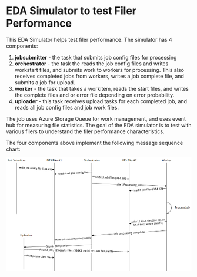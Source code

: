 # EDA Simulator to test Filer Performance

This EDA Simulator helps test filer performance.  The simulator has 4 components:
 1. **jobsubmitter** - the task that submits job config files for processing
 1. **orchestrator** - the task the reads the job config files and writes workstart files, and submits work to workers for processing.  This also receives completed jobs from workers, writes a job complete file, and submits a job for upload.
 1. **worker** - the task that takes a workitem, reads the start files, and writes the complete files and or error file depending on error probability. 
 1. **uploader** - this task receives upload tasks for each completed job, and reads all job config files and job work files.

The job uses Azure Storage Queue for work management, and uses event hub for measuring file statistics.  The goal of the EDA simulator is to test with various filers to understand the filer performance characteristics.

The four components above implement the following message sequence chart:

![Message sequence chart for the job dispatch](../../../../docs/images/edasim/msc.png)